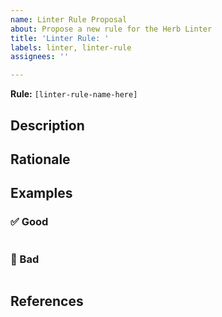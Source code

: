 ```yaml
---
name: Linter Rule Proposal
about: Propose a new rule for the Herb Linter
title: 'Linter Rule: '
labels: linter, linter-rule
assignees: ''

---
```


**Rule:** `[linter-rule-name-here]`

## Description

<!--- Briefly describe what the rule enforces. -->

## Rationale

<!--- Why is this rule important? -->

## Examples

<!-- Provide examples of valid (✅ good) and invalid (🚫 bad) code. -->

### ✅ Good

```erb

```

### 🚫 Bad

```erb

```

## References

<!--- -->
